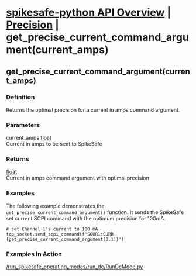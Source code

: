 # [spikesafe-python API Overview](/spikesafe_python_lib_docs/README.md) | [Precision](/spikesafe_python_lib_docs/Precision/README.md) | get_precise_current_command_argument(current_amps)

## get_precise_current_command_argument(current_amps)

### Definition
Returns the optimal precision for a current in amps command argument.

### Parameters
current_amps [float](https://docs.python.org/3/library/functions.html#float)  
Current in amps to be sent to SpikeSafe
    
### Returns
[float](https://docs.python.org/3/library/functions.html#float)  
Current in amps command argument with optimal precision

### Examples
The following example demonstrates the `get_precise_current_command_argument()` function. It sends the SpikeSafe set current SCPI command with the optimum precision for 100mA.
```
# set Channel 1's current to 100 mA
tcp_socket.send_scpi_command(f'SOUR1:CURR {get_precise_current_command_argument(0.1)}')
```

### Examples In Action
[/run_spikesafe_operating_modes/run_dc/RunDcMode.py](/run_spikesafe_operating_modes/run_dc/RunDcMode.py)